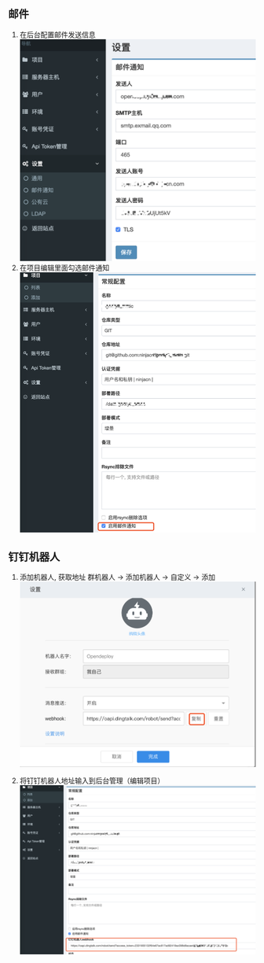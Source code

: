 ## 邮件
1. 在后台配置邮件发送信息
![配置邮件](images/notify_mail.png)
2. 在项目编辑里面勾选邮件通知
![在项目编辑中勾选发送邮件](images/notify_mail1.png)

## 钉钉机器人

1. 添加机器人, 获取地址
群机器人 -> 添加机器人 -> 自定义 -> 添加
![钉钉机器人](images/dingding_robot.png)

2. 将钉钉机器人地址输入到后台管理（编辑项目）
![在项目编辑中填写钉钉机器人地址](images/notify_dingding1.png)
